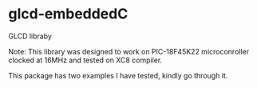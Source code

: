 # glcd-embeddedC
GLCD libraby

Note: This library was designed to work on PIC-18F45K22 microconroller clocked at 16MHz and tested on XC8 compiler.

This package has two examples I have tested, kindly go through it.
